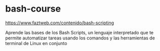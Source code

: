 # bash-course

https://www.faztweb.com/contenido/bash-scripting

Aprende las bases de los Bash Scripts, un lenguaje interpretado que te permite automatizar tareas usando los comandos y las herramientas de terminal de Linux en conjunto